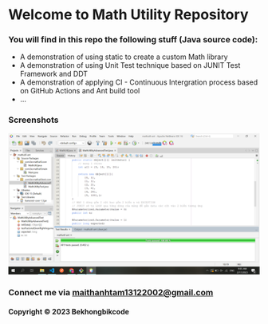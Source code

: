 # Welcome to Math Utility Repository 

### You will find in this repo the following stuff (Java source code):


* A demonstration of using static to create a custom Math library 
* A demonstration of using Unit Test technique based on JUNIT Test Framework and DDT
* A demonstration of applying CI - Continuous Intergration process based on GitHub Actions and Ant build tool
* ...

### Screenshots
![source_code_with_junit](https://github.com/Bekhongbikcode/mathutil-ant/blob/master/screenshots/sourceode_with_junit.png)



### Connect me via maithanhtam13122002@gmail.com
#### Copyright &#169; 2023 Bekhongbikcode 